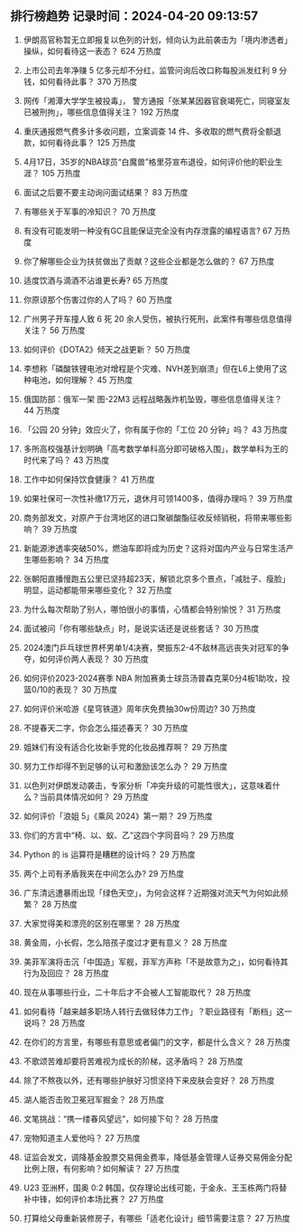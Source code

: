 
## 排行榜趋势 记录时间：2024-04-20 09:13:57
  
  1. 伊朗高官称暂无立即报复以色列的计划，倾向认为此前袭击为「境内渗透者」操纵，如何看待这一表态？ 624 万热度
    
  2. 上市公司去年净赚 5 亿多元却不分红，监管问询后改口称每股派发红利 9 分钱，如何看待此事？ 370 万热度
    
  3. 网传「湘潭大学学生被投毒」， 警方通报「张某某因器官衰竭死亡，同寝室友已被刑拘」，哪些信息值得关注？ 192 万热度
    
  4. 重庆通报燃气费多计多收问题，立案调查 14 件、多收取的燃气费将全额退款，如何看待此事？ 125 万热度
    
  5. 4月17日，35岁的NBA球员“白魔兽”格里芬宣布退役，如何评价他的职业生涯？ 105 万热度
    
  6. 面试之后要不要主动询问面试结果？ 83 万热度
    
  7. 有哪些关于军事的冷知识？ 70 万热度
    
  8. 有没有可能发明一种没有GC且能保证完全没有内存泄露的编程语言? 67 万热度
    
  9. 你了解哪些企业为扶贫做出了贡献？这些企业都是怎么做的？ 67 万热度
    
  10. 适度饮酒与滴酒不沾谁更长寿? 65 万热度
    
  11. 你原谅那个伤害过你的人了吗？ 60 万热度
    
  12. 广州男子开车撞人致 6 死 20 余人受伤，被执行死刑，此案件有哪些信息值得关注？ 56 万热度
    
  13. 如何评价《DOTA2》倾天之战更新？ 50 万热度
    
  14. 李想称「磷酸铁锂电池对增程是个灾难、NVH差到崩溃」但在L6上使用了这种电池，如何理解？ 45 万热度
    
  15. 俄国防部：俄军一架 图-22M3 远程战略轰炸机坠毁，哪些信息值得关注？ 44 万热度
    
  16. 「公园 20 分钟」效应火了，你有属于你的「工位 20 分钟」吗？ 43 万热度
    
  17. 多所高校强基计划明确「高考数学单科高分即可破格入围」，数学单科为王的时代来了吗？ 43 万热度
    
  18. 工作中如何保持饮食健康？ 41 万热度
    
  19. 如果社保可一次性补缴17万元，退休月可领1400多，值得办理吗？ 39 万热度
    
  20. 商务部发文，对原产于台湾地区的进口聚碳酸酯征收反倾销税，将带来哪些影响？ 39 万热度
    
  21. 新能源渗透率突破50%，燃油车即将成为历史？这将对国内产业与日常生活产生哪些影响？ 34 万热度
    
  22. 张朝阳直播慢跑五公里已坚持超23天，解锁北京多个景点，「减肚子、瘦脸」明显，运动都能带来哪些变化？ 32 万热度
    
  23. 为什么每次帮助了别人，哪怕很小的事情，心情都会特别愉悦？ 31 万热度
    
  24. 面试被问「你有哪些缺点」时，是说实话还是说些套话？ 30 万热度
    
  25. 2024澳门乒乓球世界杯男单1/4决赛，樊振东2-4不敌林高远丧失对冠军的争夺，如何评价两人表现？ 30 万热度
    
  26. 如何评价2023-2024赛季 NBA 附加赛勇士球员汤普森克莱0分4板1助攻，投篮0/10的表现？ 30 万热度
    
  27. 如何评价米哈游《星穹铁道》周年庆免费抽30w份周边? 30 万热度
    
  28. 不提春天二字，你会怎么描述春天？ 30 万热度
    
  29. 姐妹们有没有适合化妆新手党的化妆品推荐啊？ 29 万热度
    
  30. 努力工作却得不到足够的认可和激励该怎么办？ 29 万热度
    
  31. 以色列对伊朗发动袭击，专家分析「冲突升级的可能性很大」，这意味着什么？当前具体情况如何？ 29 万热度
    
  32. 如何评价「浪姐 5」《乘风 2024》第一期？ 29 万热度
    
  33. 你们的方言中“椅、以、蚁、乙”这四个字同音吗？ 29 万热度
    
  34. Python 的 is 运算符是糟糕的设计吗？ 29 万热度
    
  35. 两个上司有矛盾我夹在中间怎么办? 29 万热度
    
  36. 广东清远遭暴雨出现「绿色天空」，为何会这样？近期强对流天气为何如此频繁？ 28 万热度
    
  37. 大家觉得美和漂亮的区别在哪里？ 28 万热度
    
  38. 黄金周，小长假，怎么陪孩子度过才更有意义？ 28 万热度
    
  39. 美菲军演将击沉「中国造」军舰，菲军方声称「不是故意为之」，如何看待其行为及回应？ 28 万热度
    
  40. 现在从事哪些行业，二十年后才不会被人工智能取代？ 28 万热度
    
  41. 如何看待「越来越多职场人转行去做轻体力工作」？职业路径有「断档」这一说吗？ 28 万热度
    
  42. 在你们的方言里，有哪些有意思或者偏门的文字，都是什么含义？ 28 万热度
    
  43. 不歌颂苦难却要将苦难视为成长的阶梯，这矛盾吗？ 28 万热度
    
  44. 除了不熬夜以外，还有哪些护肤好习惯坚持下来皮肤会变好？ 28 万热度
    
  45. 湖人能否击败卫冕冠军掘金？ 28 万热度
    
  46. 文笔挑战：“携一缕春风望远”，如何接下句？ 28 万热度
    
  47. 宠物知道主人爱他吗？ 27 万热度
    
  48. 证监会发文，调降基金股票交易佣金费率，降低基金管理人证券交易佣金分配比例上限，有何影响？如何解读？ 27 万热度
    
  49. U23 亚洲杯，国奥 0:2 韩国，仅存理论出线可能，于金永、王玉栋两门将替补中锋，如何评价本场比赛？ 27 万热度
    
  50. 打算给父母重新装修房子，有哪些「适老化设计」细节需要注意？ 27 万热度
    